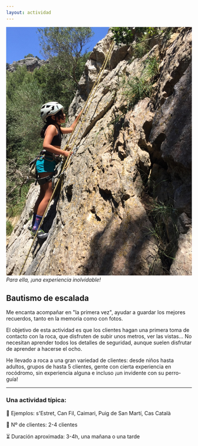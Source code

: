 ```yaml
---
layout: actividad
---
```


![Para ella, una experiencia inolvidable!](./../assets/img/bautismo.jpg)
*Para ella, ¡una experiencia inolvidable!*

## Bautismo de escalada

Me encanta acompañar en "la primera vez", ayudar a guardar los mejores recuerdos, tanto en la memoria como con fotos.

El objetivo de esta actividad es que los clientes hagan una primera toma de contacto con la roca, que disfruten de subir unos metros, ver las vistas... No necesitan aprender todos los detalles de seguridad, aunque suelen disfrutar de aprender a hacerse el ocho.

He llevado a roca a una gran variedad de clientes: desde niños hasta adultos, grupos de hasta 5 clientes, gente con cierta experiencia en rocódromo, sin experiencia alguna e incluso ¡un invidente con su perro-guía!

* * *

### Una actividad típica:<br>
📍 Ejemplos: s'Estret, Can Fil, Caimari, Puig de San Martí, Cas Català

👥 Nº de clientes: 2-4 clientes

⏳ Duración aproximada: 3-4h, una mañana o una tarde
